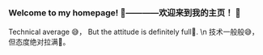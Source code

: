### Welcome to my homepage! 👋————欢迎来到我的主页！ 👋
Technical average 😅， But the attitude is definitely full🤣. \n
技术一般般😅，但态度绝对拉满🤣。
<!--
**LAQKing/LAQKing** is a ✨ _special_ ✨ repository because its `README.md` (this file) appears on your GitHub profile.

Here are some ideas to get you started:

- 🔭 I’m currently working on ...
- 🌱 I’m currently learning ...
- 👯 I’m looking to collaborate on ...
- 🤔 I’m looking for help with ...
- 💬 Ask me about ...
- 📫 How to reach me: ...
- 😄 Pronouns: ...
- ⚡ Fun fact: ...
-->
